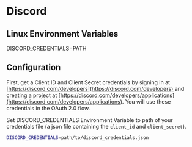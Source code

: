 # Discord

## Linux Environment Variables

DISCORD_CREDENTIALS=PATH

## Configuration

First, get a Client ID and Client Secret credentials by signing in at [https://discord.com/developers](https://discord.com/developers) and creating a project at [https://discord.com/developers/applications](https://discord.com/developers/applications). You will use these credentials in the OAuth 2.0 flow.

Set DISCORD_CREDENTIALS Environment Variable to path of your credentials file (a json file containing the `client_id` and `client_secret`).

```bash
DISCORD_CREDENTIALS=path/to/discord_credentials.json
```
